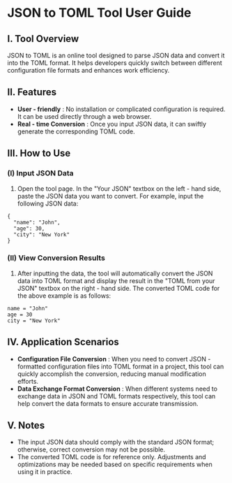 # JSON to TOML Tool User Guide

## I. Tool Overview

JSON to TOML is an online tool designed to parse JSON data and convert it into the TOML format. It helps developers quickly switch between different configuration file formats and enhances work efficiency.

## II. Features

  * **User - friendly** : No installation or complicated configuration is required. It can be used directly through a web browser.
  * **Real - time Conversion** : Once you input JSON data, it can swiftly generate the corresponding TOML code.

## III. How to Use

### (I) Input JSON Data

  1. Open the tool page. In the "Your JSON" textbox on the left - hand side, paste the JSON data you want to convert. For example, input the following JSON data:
```
{
  "name": "John",
  "age": 30,
  "city": "New York"
}
```

### (II) View Conversion Results

  1. After inputting the data, the tool will automatically convert the JSON data into TOML format and display the result in the "TOML from your JSON" textbox on the right - hand side. The converted TOML code for the above example is as follows:
```
name = "John"
age = 30
city = "New York"
```

## IV. Application Scenarios

  * **Configuration File Conversion** : When you need to convert JSON - formatted configuration files into TOML format in a project, this tool can quickly accomplish the conversion, reducing manual modification efforts.
  * **Data Exchange Format Conversion** : When different systems need to exchange data in JSON and TOML formats respectively, this tool can help convert the data formats to ensure accurate transmission.

## V. Notes

  * The input JSON data should comply with the standard JSON format; otherwise, correct conversion may not be possible.
  * The converted TOML code is for reference only. Adjustments and optimizations may be needed based on specific requirements when using it in practice.